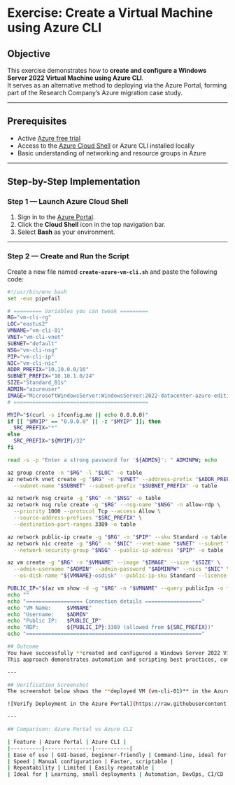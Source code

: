 # Exercise: Create a Virtual Machine using Azure CLI

## Objective
This exercise demonstrates how to **create and configure a Windows Server 2022 Virtual Machine using Azure CLI**.  
It serves as an alternative method to deploying via the Azure Portal, forming part of the Research Company’s Azure migration case study.

---

## Prerequisites
- Active [Azure free trial](https://azure.microsoft.com/free/)
- Access to the [Azure Cloud Shell](https://shell.azure.com) or Azure CLI installed locally  
- Basic understanding of networking and resource groups in Azure  

---

## Step-by-Step Implementation

### Step 1 — Launch Azure Cloud Shell
1. Sign in to the [Azure Portal](https://portal.azure.com).  
2. Click the **Cloud Shell** icon in the top navigation bar.  
3. Select **Bash** as your environment.

---

### Step 2 — Create and Run the Script
Create a new file named **`create-azure-vm-cli.sh`** and paste the following code:

```bash
#!/usr/bin/env bash
set -euo pipefail

# ========= Variables you can tweak =========
RG="vm-cli-rg"
LOC="eastus2"
VMNAME="vm-cli-01"
VNET="vm-cli-vnet"
SUBNET="default"
NSG="vm-cli-nsg"
PIP="vm-cli-ip"
NIC="vm-cli-nic"
ADDR_PREFIX="10.10.0.0/16"
SUBNET_PREFIX="10.10.1.0/24"
SIZE="Standard_B1s"
ADMIN="azureuser"
IMAGE="MicrosoftWindowsServer:WindowsServer:2022-datacenter-azure-edition:latest"
# ===========================================

MYIP="$(curl -s ifconfig.me || echo 0.0.0.0)"
if [[ "$MYIP" == "0.0.0.0" || -z "$MYIP" ]]; then
  SRC_PREFIX="*"
else
  SRC_PREFIX="${MYIP}/32"
fi

read -s -p "Enter a strong password for '${ADMIN}': " ADMINPW; echo

az group create -n "$RG" -l "$LOC" -o table
az network vnet create -g "$RG" -n "$VNET" --address-prefix "$ADDR_PREFIX" \
  --subnet-name "$SUBNET" --subnet-prefix "$SUBNET_PREFIX" -o table

az network nsg create -g "$RG" -n "$NSG" -o table
az network nsg rule create -g "$RG" --nsg-name "$NSG" -n allow-rdp \
  --priority 1000 --protocol Tcp --access Allow \
  --source-address-prefixes "$SRC_PREFIX" \
  --destination-port-ranges 3389 -o table

az network public-ip create -g "$RG" -n "$PIP" --sku Standard -o table
az network nic create -g "$RG" -n "$NIC" --vnet-name "$VNET" --subnet "$SUBNET" \
  --network-security-group "$NSG" --public-ip-address "$PIP" -o table

az vm create -g "$RG" -n "$VMNAME" --image "$IMAGE" --size "$SIZE" \
  --admin-username "$ADMIN" --admin-password "$ADMINPW" --nics "$NIC" \
  --os-disk-name "${VMNAME}-osdisk" --public-ip-sku Standard --license-type Windows_Server -o table

PUBLIC_IP="$(az vm show -d -g "$RG" -n "$VMNAME" --query publicIps -o tsv)"
echo ""
echo "================== Connection details =================="
echo "VM Name:     $VMNAME"
echo "Username:    $ADMIN"
echo "Public IP:   $PUBLIC_IP"
echo "RDP:         ${PUBLIC_IP}:3389 (allowed from ${SRC_PREFIX})"
echo "========================================================"

## Outcome
You have successfully **created and configured a Windows Server 2022 Virtual Machine using Azure CLI**.  
This approach demonstrates automation and scripting best practices, complementing the Azure Portal-based deployment.

---

## Verification Screenshot
The screenshot below shows the **deployed VM (vm-cli-01)** in the Azure Portal, confirming a successful deployment.

![Verify Deployment in the Azure Portal](https://raw.githubusercontent.com/ErhanFuchedzhiev/azure-vm-migration-case-study/main/images/11.Verify%20Deployment%20in%20the%20Azure%20Portal.png)

---

## Comparison: Azure Portal vs Azure CLI

| Feature | Azure Portal | Azure CLI |
|----------|---------------|-----------|
| Ease of use | GUI-based, beginner-friendly | Command-line, ideal for automation |
| Speed | Manual configuration | Faster, scriptable |
| Repeatability | Limited | Easily repeatable |
| Ideal for | Learning, small deployments | Automation, DevOps, CI/CD |



